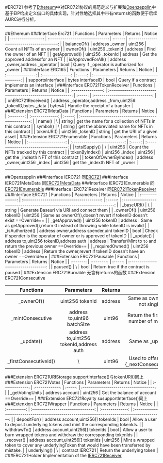 #ERC721
参考了[Ethereum](https://eips.ethereum.org/EIPS/eip-721)中对ERC721协议的规范定义与扩展和[Openzepplin](https://docs.openzeppelin.com/contracts/5.x/api/token/erc721#ERC721)中基于EIP给出定义借口的具体实现，针对性地选择其中带有returns的函数便于后续AURC进行分析。

---
##Ethereum
###Interface Erc721
|     Functions      |            Parameters            | Returns |                   Notice                    |
| :----------------: | :------------------------------: | :-----: | :-----------------------------------------: |
|    balanceOf()     |          address _owner          | uint256 |         Count all NFTs of an owner          |
|     ownerOf()      |         uint256 _tokenId         | address |          Find the owner of an NFT           |
|   getApproved()    |         uint256 _tokenId         | address |     Get the approved addressfor an NFT      |
| isApprovedForAll() | address _owner,address _operator |  bool   | Query if _operator is authorized for _owner |
###Interface ERC165
|     Functions     |    Parameters     | Returns |                   Notice                    |
| :---------------: | :---------------: | :-----: | :-----------------------------------------: |
| supportsInterface | bytes interfaceID |  bool   | Query if a contract implements an interface |
###Interface ERC721TokenReceiver
|     Functions      |                          Parameters                          | Returns |              Notice              |
| :----------------: | :----------------------------------------------------------: | :-----: | :------------------------------: |
| onERC721Received() | address _operator,address _from,uint256 _tokenID,bytes _data | bytes4  | Handle the receipt of a transfer |
###Extension ERC721MetaData
| Functions  |    Parameters    | Returns |                         Notice                         |
| :--------: | :--------------: | :-----: | :----------------------------------------------------: |
|   name()   |        \         | string  | get the name for a collection of NFTs in this contract |
|  symbol()  |        \         | string  |   get the abbreviated name for NFTs in this contract   |
| tokenURI() | uint256 _tokenID | string  |              get the URI of a given asset              |
###Extension ERC721Enumerable
|       Functions       |          Parameters           | Returns |                 Notice                  |
| :-------------------: | :---------------------------: | :-----: | :-------------------------------------: |
|     totalSupply()     |               \               | uint256 | Count the NFTs tracked by this contract |
|    tokenByIndex()     |        uint256 _index         | uint256 |  get the _indexth NFT of this contract  |
| tokenOfOwnerByIndex() | address _owner,uint256 _index | uint256 |     get the _indexth NFT of _owner      |

---
##Openzepplin
###Interface IERC721
同[ERC721](#interface-erc721)
###Interface IERC721MetaData
同[ERC721MetaData](#interface-erc721metadataextension)
###Interface IERC721Enumerable
同[ERC721Enumerable](#interface-erc721enumerableextension)
###Interface IERC721Receiver
同[ERC721TokenReceiver](#interface-erc721tokenreceiver)
###Interface ERC721
|    Functions     |                 Parameters                 | Returns |                                   Notice                                    |
| :--------------: | :----------------------------------------: | :-----: | :-------------------------------------------------------------------------: |
|    _baseURI()    |                     \                      | string  |                  Generate Baseuri via URI and connect them                  |
|    _ownerOf()    |              uint256 tokenID               | uint256 |  Same as ownerOf(),doesn't revert if tokenID doesn't exist   ==Override==   |
|  _getApproved()  |              uint256 tokenID               | address | Same as getApproved(),return 0 instead of throwing while tokenID is invalid |
| _isAuthorized()  | address owner,address spender,uint tokenID |  bool   |     Check if spender is the operator of owner or is approved of tokenID     |
|    _update()     |  address to,uint256 tokenID,address auth   | address |     Transfer\Mint to `to` and return the previous owner   ==Override==      |
| _requiredOwned() |              uint256 tokenID               | address |   Return the owner,revert if tokenID doesn't have an owner  ==Override==    |
###Extension ERC721Pausable
| Functions | Parameters | Returns |                Notice                 |
| :-------: | :--------: | :-----: | :-----------------------------------: |
| paused()  |     \      |  bool   | Return true if the contract is paused |
###Extension ERC721Burnable
无含有returns的函数
###Extension ERC721Consecutive

|       Functions       |               Parameters                | Returns |                                 Notice                                  |
| :-------------------: | :-------------------------------------: | :-----: | :---------------------------------------------------------------------: |
|      _ownerOf()       |             uint256 tokenId             | address |        Same as ownerOf(),but of a batch not single ==Override==         |
|   _mintConsecutive    |       address to,uint96 batchSize       | uint96  | Return the first id of a batch,or the number of minted if size equals 0 |
|       _update()       | address to,uint256 tokenId,address auth | address |                      Same as _update()==Override==                      |
| _firstConsecutiveId() |                    \                    | uint96  |  Used to offset the first token id in {_nextConsecutiveId}==Unknown==   |
###Extension ERC721URIStorage
supportInterface()与tokenURI()同上
###Extension ERC721Votes
|    Functions    |   Parameters    | Returns |                 Notice                  |
| :-------------: | :-------------: | :-----: | :-------------------------------------: |
| _getVotingUnits | address account | uint256 | Get the balance of account ==Override== |
###Extension ERC721Royalty
susupportInterface()同上
###Extenxion ERC721Wrapper
|  Functions   |             Parameters             |     Returns      |                                             Notice                                             |
| :----------: | :--------------------------------: | :--------------: | :--------------------------------------------------------------------------------------------: |
| depositFor() | address account,uint256[] tokenIds |       bool       |         Allow a user to deposit underlying tokens and mint the corresponding tokenIds.         |
| withdrawTo() | address account,uint256[] tokenIds |       bool       |          Allow a user to burn wrapped tokens and withdraw the corresponding tokenIds           |
|  _recover()  | address account,uint256[] tokenIds |     uint256      | Mint a wrapped token to cover any underlyingToken that would have been transferred by mistake. |
| underlying() |                 \                  | contract IERC721 |                                  Return the underlying token                                   |
###ERC721Holder
Implementation of the [IERC721Receiver](#interface-ierc721receiver)